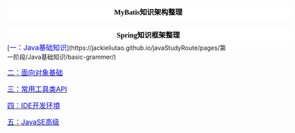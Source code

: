 
<html lang="en">
    <meta charset="UTF-8">
    <title>Title</title>
    <head>
        <meta http-equiv="Content-Type" content="text/html; charset=utf-8" />
        <title>下拉菜单</title>
        <style type="text/css">
            *{margin:0; padding:0}
            #nav{width:650px; margin:auto;text-align: center}
            #nav h3{ cursor:pointer; line-height:30px; height:30px; background-color: white;
              color: black;font-weight: bolder;font-family: "行楷";}
            #nav a{display:block; line-height:24px;color:white}
            #nav div{font-family: "行楷";}
            #nav a:hover{background-color:#eee; color:#000;}
            #nav div{display:none; border:1px solid #000; border-top:none}
            #space{background: black;height: 100px}
        </style>
        <script type="text/javascript">
            function $(id){return document.getElementById(id)}
            window.onload = function(){
                $("nav").onclick = function(e){
                    var src = e?e.target:event.srcElement;
                    if(src.tagName == "H3"){
                        var next = src.nextElementSibling || src.nextSibling;
                        next.style.display = (next.style.display =="block")?"none":"block";
                    }
                }
            }
        </script>
    </head>
<body>
<div id="nav">
    <h3>MyBatis知识架构整理</h3>
    <div>
        <a href="mybatis/pages/mybatis-01.html">1、MyBatis介绍以及增删改查操作</a>
        <a href="mybatis/pages/mybatis-02.html">2、MyBatis配置文件的优化</a>
        <a href="mybatis/pages/mybatis-03.html">3、解决字段名与实体类属性名不相同的冲突</a>
        <a href="mybatis/pages/mybatis-04.html">4、实现关联表查询</a>
        <a href="mybatis/pages/mybatis-05.html">5、MyBatis调用存储过程</a>
        <a href="mybatis/pages/mybatis-06.html">6、MyBatis缓存详解</a>
        <a href="mybatis/pages/mybatis-07.html">7、MyBatis3.x与Spring4.x整合</a>
    </div>
    <h3>Spring知识框架整理</h3>
    <div>
        <a href="spring/pages/spring-basic.html">一、Spring框架知识概述</a>
         <a href="spring/pages/spring-ioc.html">二、SpringIoC控制反转</a>
    </div>
</div>
</body>
</html>
[<font color="blue" size="3">一：Java基础知识</font>](https://jackieliutao.github.io/javaStudyRoute/pages/第一阶段/Java基础知识/basic-grammer/)

[<font color="blue" size="3">二：面向对象基础</font>](https://jackieliutao.github.io/javaStudyRoute/pages/第一阶段/basic-grammer/)

[<font color="blue" size="3">三：常用工具类API</font>](https://jackieliutao.github.io/javaStudyRoute/pages/JAVASE/basic-grammer/)

[<font color="blue" size="3">四：IDE开发环境</font>](https://jackieliutao.github.io/javaStudyRoute/pages/JAVASE/basic-grammer/)

[<font color="blue" size="3">五：JavaSE高级</font>](https://jackieliutao.github.io/javaStudyRoute/pages/JAVASE/basic-grammer/)
